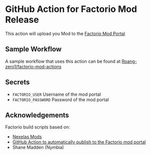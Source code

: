 # GitHub Action for Factorio Mod Release

This action will upload you Mod to the [Factorio Mod Portal](https://mods.factorio.com/)

## Sample Workflow

A sample workflow that uses this action can be found at [Roang-zero1/factorio-mod-actions](https://github.com/Roang-zero1/factorio-mod-actions/blob/master/sample/main.workflow)

## Secrets

* `FACTORIO_USER` Username of the mod portal
* `FACTORIO_PASSWORD` Password of the mod portal

## Acknowledgements

Factorio build scripts based on:

* [Nexelas Mods](https://github.com/Nexela)
* [GitHub Action to automatically publish to the Factorio mod portal](https://github.com/shanemadden/factorio-mod-portal-publish)
* Shane Madden (Nymbia)

